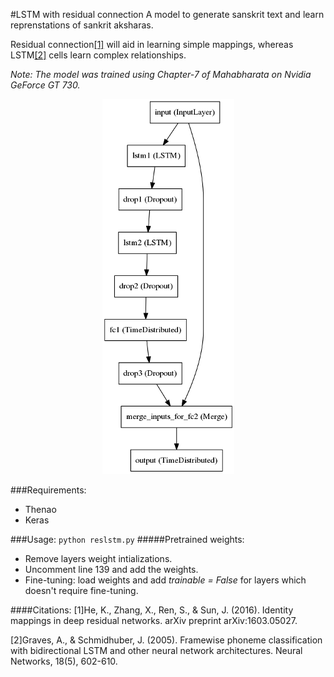 #LSTM with residual connection
A model to generate sanskrit text and learn reprenstations of sankrit aksharas. 

Residual connection[[1]](#resnet) will aid in learning simple mappings, whereas LSTM[[2]](#lstm) cells learn complex relationships.

*Note: The model was trained using Chapter-7 of Mahabharata on Nvidia GeForce GT 730.*

<p align="center">
<img src="reslstm.png">
</p>

###Requirements:
* Thenao
* Keras

###Usage:
`python reslstm.py`
#####Pretrained weights:
* Remove layers weight intializations.
* Uncomment line 139 and add the weights.
* Fine-tuning: load weights and add *trainable = False* for layers which doesn't require fine-tuning.

####Citations:
<a id="resnet">
[1]He, K., Zhang, X., Ren, S., & Sun, J. (2016). Identity mappings in deep residual networks. arXiv preprint arXiv:1603.05027.

<a id="lstm">
[2]Graves, A., & Schmidhuber, J. (2005). Framewise phoneme classification with bidirectional LSTM and other neural network architectures. Neural Networks, 18(5), 602-610.


